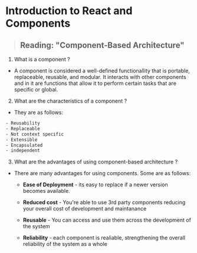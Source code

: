# **Introduction to React and Components**

> ## Reading: "Component-Based Architecture"

1. What is a component ?
  
+ A component is considered a well-defined functionallity that is portable, replaceable, reusable, and modular.  It interacts with other components and in it are functions that allow it to perform certain tasks that are specific or global.

2. What are the characteristics of a component ?

+ They are as follows:

 ```html
 - Reusability
 - Replaceable
 - Not context specific
 - Extensible
 - Encapsulated
 - independent
 ```

3. What are the advantages of using component-based architecture ?

+ There are many advantages for using components. Some are as follows:

  + **Ease of Deployment** - its easy to replace if a newer version becomes available.

  + **Reduced cost** - You're able to use 3rd party components reducing your overall cost of development and maintanance

  + **Reusable** - You can access and use them across the development of the system

  + **Reliability** - each component is realiable, strengthening the overall reliability of the system as a whole
